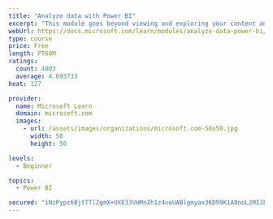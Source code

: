 ```yaml
---
title: "Analyze data with Power BI"
excerpt: "This module goes beyond viewing and exploring your content and explains how to interact with it by working with reports and dashboards to uncover and share new business insights."
webUrl: https://docs.microsoft.com/learn/modules/analyze-data-power-bi/
type: course
price: Free
length: PT60M
ratings:
  count: 4803
  average: 4.693733
heat: 127

provider:
  name: Microsoft Learn
  domain: microsoft.com
  images:
    - url: /assets/images/organizations/microsoft.com-50x50.jpg
      width: 50
      height: 50

levels:
  - Beginner

topics:
  - Power BI

secured: "iNzPypz6BjtTTlZgmX+UXE33VHMnZh1z4uoUABlgmyax3KD99K1A8noL2MIJFFi15/2TAWgv9jkpWKfmdwQiZifd9aARhfzQraHkpUy4R3QcV34XzTtdcMxuTSWo6Zc1d7NxiRiUfoEaCpUEhBuBfqd9thiSkfBagXLu/hzui+du9VW0Ej/zVolobHfkDbzgmkFtK1Z4jR6hItLRGhfXmAFtVq2kJ8bwMVjanFEgS8UClrHVy+G9ChreXt0E8Ar8Xh8nz20r2W7E9m1d76p8nDRiS9Kz/HENQ19PLHUUet+eACtdNV3KS/NlTCHt9gEcBUj0TJ8RnR6Xgwgy/EODUj8uGldULG3SUEXn0doacj/gp6eiOoV8E8pstF1+PRloLjuJQyX2PRL3X1TtF4SP/cbHU+YvC8iBpOXvmDcBORY=;o/x8XABwLvKnoN4vgvKNHA=="
---
```



